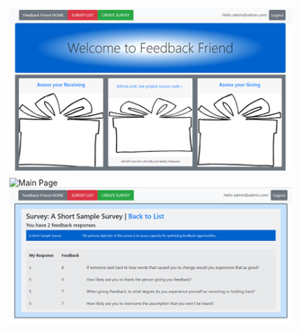 ![Main Page](CapstoneMain.PNG?raw=true)
![Main Page](CapstoneLogginPage.PNG?raw=true)
![Main Page](CapstoneResultsPage.PNG?raw=true)


